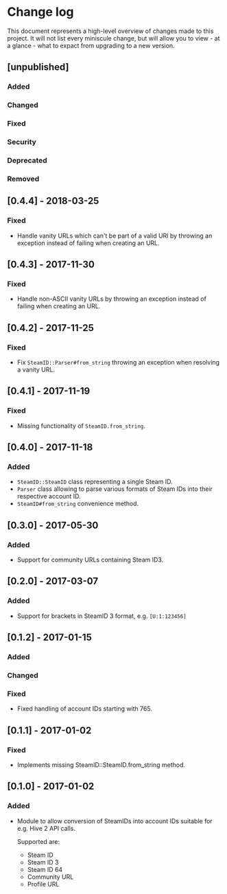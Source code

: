 # Change log

This document represents a high-level overview of changes made to this project.
It will not list every miniscule change, but will allow you to view - at a
glance - what to expact from upgrading to a new version.

## [unpublished]

### Added

### Changed

### Fixed

### Security

### Deprecated

### Removed


## [0.4.4] - 2018-03-25

### Fixed

- Handle vanity URLs which can't be part of a valid URI by throwing an
  exception instead of failing when creating an URL.


## [0.4.3] - 2017-11-30

### Fixed

- Handle non-ASCII vanity URLs by throwing an exception instead of failing when
  creating an URL.


## [0.4.2] - 2017-11-25

### Fixed

- Fix `SteamID::Parser#from_string` throwing an exception when resolving a
  vanity URL.


## [0.4.1] - 2017-11-19

### Fixed

- Missing functionality of `SteamID.from_string`.


## [0.4.0] - 2017-11-18

### Added

- `SteamID::SteamID` class representing a single Steam ID.
- `Parser` class allowing to parse various formats of Steam IDs into their
  respective account ID.
- `SteamID#from_string` convenience method.


## [0.3.0] - 2017-05-30

### Added

- Support for community URLs containing Steam ID3.


## [0.2.0] - 2017-03-07

### Added

- Support for brackets in SteamID 3 format, e.g. `[U:1:123456]`


## [0.1.2] - 2017-01-15

### Added

### Changed

### Fixed

- Fixed handling of account IDs starting with 765.


## [0.1.1] - 2017-01-02

### Fixed

- Implements missing SteamID::SteamID.from_string method.


## [0.1.0] - 2017-01-02

### Added

- Module to allow conversion of SteamIDs into account IDs suitable for e.g.
  Hive 2 API calls.

  Supported are:
  - Steam ID
  - Steam ID 3
  - Steam ID 64
  - Community URL
  - Profile URL
